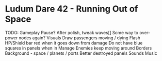 Ludum Dare 42 - Running Out of Space
============================

TODO:
  Gameplay
    Pause?
    After polish, tweak waves[]
    Some way to over-power nodes again?
  Visuals
    Draw passengers moving / dying
    Flash HP/Shield bar red when it goes down from damage
    Do not have blue squares in panels when in Manage
    Enemies keep moving around
    Borders
    Background - space / planets / ports
    Better destroyed panels
  Sounds
  Music
